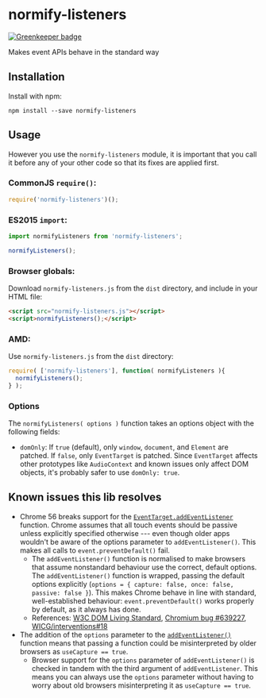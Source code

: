 # normify-listeners

[![Greenkeeper badge](https://badges.greenkeeper.io/maxkfranz/normify-listeners.svg)](https://greenkeeper.io/)

Makes event APIs behave in the standard way

## Installation

Install with npm:

```
npm install --save normify-listeners
```

## Usage

However you use the `normify-listeners` module, it is important that you call it before any of your other code so that its fixes are applied first.

### CommonJS `require()`:

```js
require('normify-listeners')();
```

### ES2015 `import`:

```js
import normifyListeners from 'normify-listeners';

normifyListeners();
```

### Browser globals:

Download `normify-listeners.js` from the `dist` directory, and include in your HTML file:

```html
<script src="normify-listeners.js"></script>
<script>normifyListeners();</script>
```

### AMD:

Use `normify-listeners.js` from the `dist` directory:

```js
require( ['normify-listeners'], function( normifyListeners ){
  normifyListeners();
} );
```

### Options

The `normifyListeners( options )` function takes an options object with the following fields:

- `domOnly`: If `true` (default), only `window`, `document`, and `Element` are patched.  If `false`, only `EventTarget` is patched.  Since `EventTarget` affects other prototypes like `AudioContext` and known issues only affect DOM objects, it's probably safer to use `domOnly: true`.

## Known issues this lib resolves

- Chrome 56 breaks support for the [`EventTarget.addEventListener`](https://developer.mozilla.org/en-US/docs/Web/API/EventTarget/addEventListener) function.  Chrome assumes that all touch events should be passive unless explicitly specified otherwise --- even though older apps wouldn't be aware of the options parameter to `addEventListener()`.  This makes all calls to `event.preventDefault()` fail.
  - The `addEventListener()` function is normalised to make browsers that assume nonstandard behaviour use the correct, default options.  The `addEventListener()` function is wrapped, passing the default options explicitly (`options = { capture: false, once: false, passive: false }`).  This makes Chrome behave in line with standard, well-established behaviour: `event.preventDefault()` works properly by default, as it always has done.
  - References: [W3C DOM Living Standard](https://dom.spec.whatwg.org/#dom-eventtarget-addeventlistener), [Chromium bug #639227](https://bugs.chromium.org/p/chromium/issues/detail?id=639227), [WICG/interventions#18](https://github.com/WICG/interventions/issues/18)
- The addition of the `options` parameter to the [`addEventListener()`](https://developer.mozilla.org/en-US/docs/Web/API/EventTarget/addEventListener) function means that passing a function could be misinterpreted by older browsers as `useCapture == true`.
  - Browser support for the `options` parameter of `addEventListener()` is checked in tandem with the third argument of `addEventListener`.  This means you can always use the `options` parameter without having to worry about old browsers misinterpreting it as `useCapture == true`.
